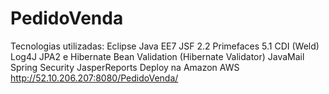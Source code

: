 # PedidoVenda

Tecnologias utilizadas:
Eclipse
Java EE7
JSF 2.2
Primefaces 5.1
CDI (Weld)
Log4J
JPA2 e Hibernate
Bean Validation (Hibernate Validator)
JavaMail
Spring Security
JasperReports
Deploy na Amazon AWS http://52.10.206.207:8080/PedidoVenda/